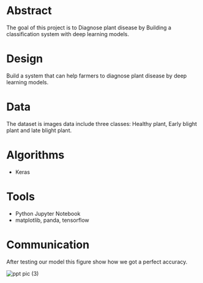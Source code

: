 # Abstract

The goal of this project is to Diagnose plant disease by Building a classification system with deep learning models.

# Design

Build a system that can help farmers to diagnose plant disease by deep learning models.

# Data

The dataset is images data include three classes: Healthy plant, Early blight plant and late blight plant.

# Algorithms

- Keras

# Tools
 
- Python Jupyter Notebook
- matplotlib, panda, tensorflow


# Communication

After testing our model this figure show how we got a perfect accuracy.


![ppt pic (3)](https://user-images.githubusercontent.com/93079353/150645533-5b280a2f-2bda-4aab-abc3-a335faf51212.png)
